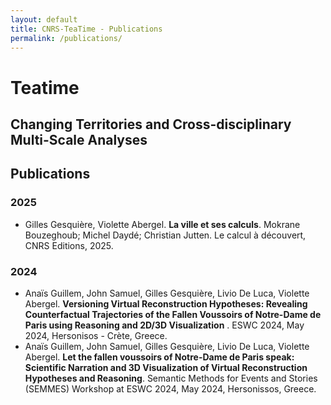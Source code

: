```yaml
---
layout: default
title: CNRS-TeaTime - Publications
permalink: /publications/
---
```


# Teatime

## Changing Territories and Cross-disciplinary Multi-Scale Analyses

## Publications

### 2025
- Gilles Gesquière, Violette Abergel. **La ville et ses calculs**. Mokrane Bouzeghoub; Michel Daydé; Christian Jutten. Le calcul à découvert, CNRS Editions, 2025.

### 2024
- Anaïs Guillem, John Samuel, Gilles Gesquière, Livio De Luca, Violette Abergel. **Versioning Virtual Reconstruction Hypotheses: Revealing Counterfactual Trajectories of the Fallen Voussoirs of Notre-Dame de Paris using Reasoning and 2D/3D Visualization** . ESWC 2024, May 2024, Hersonisos - Crète, Greece. 
- Anaïs Guillem, John Samuel, Gilles Gesquière, Livio De Luca, Violette Abergel. **Let the fallen voussoirs of Notre-Dame de Paris speak: Scientific Narration and 3D Visualization of Virtual Reconstruction Hypotheses and Reasoning**. Semantic Methods for Events and Stories (SEMMES) Workshop at ESWC 2024, May 2024, Hersonissos, Greece. 
